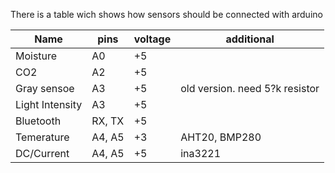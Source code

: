 There is a table wich shows how sensors should be connected with arduino

Name | pins | voltage | additional |
|---|---|---|---|
| Moisture | A0 | +5 | |
| CO2          | A2 | +5 |  |
| Gray sensoe | A3 | +5 |  old version. need 5?k resistor |
| Light Intensity | A3 | +5 | |
| Bluetooth | RX, TX | +5 | |
| Temerature | A4, A5 | +3| AHT20, BMP280|
| DC/Current | A4, A5 | +5| ina3221 |
